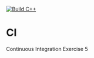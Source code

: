 [![Build C++](https://github.com/aayala7896/CI/actions/workflows/main.yml/badge.svg)](https://github.com/aayala7896/CI/actions/workflows/main.yml)
# CI
Continuous Integration Exercise 5
